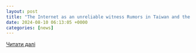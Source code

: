 ```yaml
---
layout: post
title: "The Internet as an unreliable witness Rumors in Taiwan and the Chinese-language media regarding the attempted assassination of Trump | 台灣事實查核中心"
date: 2024-08-10 06:13:05 +0000
categories: [news]
---
```


[Читати далі](https://tfc-taiwan.org.tw/articles/10904)
